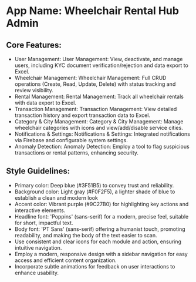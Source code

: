 # **App Name**: Wheelchair Rental Hub Admin

## Core Features:

- User Management: User Management: View, deactivate, and manage users, including KYC document verification/rejection and data export to Excel.
- Wheelchair Management: Wheelchair Management: Full CRUD operations (Create, Read, Update, Delete) with status tracking and review visibility.
- Rental Management: Rental Management: Track all wheelchair rentals with data export to Excel.
- Transaction Management: Transaction Management: View detailed transaction history and export transaction data to Excel.
- Category & City Management: Category & City Management: Manage wheelchair categories with icons and view/add/disable service cities.
- Notifications & Settings: Notifications & Settings: Integrated notifications via Firebase and configurable system settings.
- Anomaly Detection: Anomaly Detection: Employ a tool to flag suspicious transactions or rental patterns, enhancing security.

## Style Guidelines:

- Primary color: Deep blue (#3F51B5) to convey trust and reliability.
- Background color: Light gray (#F0F2F5), a lighter shade of blue to establish a clean and modern look
- Accent color: Vibrant purple (#9C27B0) for highlighting key actions and interactive elements.
- Headline font: 'Poppins' (sans-serif) for a modern, precise feel, suitable for short, impactful text.
- Body font: 'PT Sans' (sans-serif) offering a humanist touch, promoting readability, and making the body of the text easier to scan.
- Use consistent and clear icons for each module and action, ensuring intuitive navigation.
- Employ a modern, responsive design with a sidebar navigation for easy access and efficient content organization.
- Incorporate subtle animations for feedback on user interactions to enhance usability.